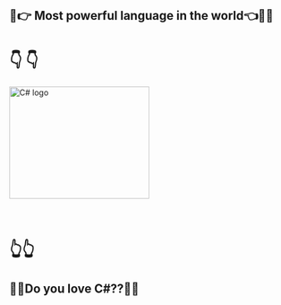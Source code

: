 ## :muscle::point_right: Most powerful language in the world:point_left::muscle::stuck_out_tongue_winking_eye:  

# :point_down:            :point_down:
<p > <img src="https://interset.co.th/wp-content/uploads/2018/07/27_c-sharp-logo-filled.png" alt="C# logo" style="float:center; margin-right:25px;" width="250" height="200"></p><br/>

# :point_up_2::point_up_2: 

 ## :blue_heart::green_heart:Do you love C#??:green_heart::blue_heart:

